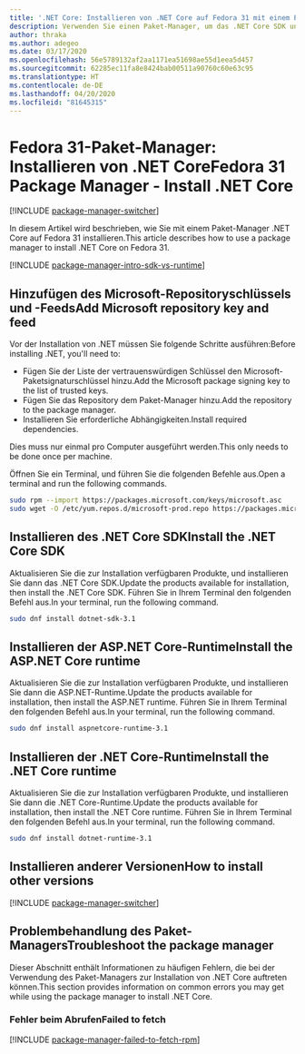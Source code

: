 ```yaml
---
title: '.NET Core: Installieren von .NET Core auf Fedora 31 mit einem Paket-Manager'
description: Verwenden Sie einen Paket-Manager, um das .NET Core SDK und die -Runtime auf Fedora 31 zu installieren.
author: thraka
ms.author: adegeo
ms.date: 03/17/2020
ms.openlocfilehash: 56e5789132af2aa1171ea51698ae55d1eea5d457
ms.sourcegitcommit: 62285ec11fa8e8424bab00511a90760c60e63c95
ms.translationtype: HT
ms.contentlocale: de-DE
ms.lasthandoff: 04/20/2020
ms.locfileid: "81645315"
---
```

# <a name="fedora-31-package-manager---install-net-core"></a><span data-ttu-id="a4c63-103">Fedora 31-Paket-Manager: Installieren von .NET Core</span><span class="sxs-lookup"><span data-stu-id="a4c63-103">Fedora 31 Package Manager - Install .NET Core</span></span>

[!INCLUDE [package-manager-switcher](./includes/package-manager-switcher.md)]

<span data-ttu-id="a4c63-104">In diesem Artikel wird beschrieben, wie Sie mit einem Paket-Manager .NET Core auf Fedora 31 installieren.</span><span class="sxs-lookup"><span data-stu-id="a4c63-104">This article describes how to use a package manager to install .NET Core on Fedora 31.</span></span>

[!INCLUDE [package-manager-intro-sdk-vs-runtime](includes/package-manager-intro-sdk-vs-runtime.md)]

## <a name="add-microsoft-repository-key-and-feed"></a><span data-ttu-id="a4c63-105">Hinzufügen des Microsoft-Repositoryschlüssels und -Feeds</span><span class="sxs-lookup"><span data-stu-id="a4c63-105">Add Microsoft repository key and feed</span></span>

<span data-ttu-id="a4c63-106">Vor der Installation von .NET müssen Sie folgende Schritte ausführen:</span><span class="sxs-lookup"><span data-stu-id="a4c63-106">Before installing .NET, you'll need to:</span></span>

- <span data-ttu-id="a4c63-107">Fügen Sie der Liste der vertrauenswürdigen Schlüssel den Microsoft-Paketsignaturschlüssel hinzu.</span><span class="sxs-lookup"><span data-stu-id="a4c63-107">Add the Microsoft package signing key to the list of trusted keys.</span></span>
- <span data-ttu-id="a4c63-108">Fügen Sie das Repository dem Paket-Manager hinzu.</span><span class="sxs-lookup"><span data-stu-id="a4c63-108">Add the repository to the package manager.</span></span>
- <span data-ttu-id="a4c63-109">Installieren Sie erforderliche Abhängigkeiten.</span><span class="sxs-lookup"><span data-stu-id="a4c63-109">Install required dependencies.</span></span>

<span data-ttu-id="a4c63-110">Dies muss nur einmal pro Computer ausgeführt werden.</span><span class="sxs-lookup"><span data-stu-id="a4c63-110">This only needs to be done once per machine.</span></span>

<span data-ttu-id="a4c63-111">Öffnen Sie ein Terminal, und führen Sie die folgenden Befehle aus.</span><span class="sxs-lookup"><span data-stu-id="a4c63-111">Open a terminal and run the following commands.</span></span>

```bash
sudo rpm --import https://packages.microsoft.com/keys/microsoft.asc
sudo wget -O /etc/yum.repos.d/microsoft-prod.repo https://packages.microsoft.com/config/fedora/31/prod.repo
```

## <a name="install-the-net-core-sdk"></a><span data-ttu-id="a4c63-112">Installieren des .NET Core SDK</span><span class="sxs-lookup"><span data-stu-id="a4c63-112">Install the .NET Core SDK</span></span>

<span data-ttu-id="a4c63-113">Aktualisieren Sie die zur Installation verfügbaren Produkte, und installieren Sie dann das .NET Core SDK.</span><span class="sxs-lookup"><span data-stu-id="a4c63-113">Update the products available for installation, then install the .NET Core SDK.</span></span> <span data-ttu-id="a4c63-114">Führen Sie in Ihrem Terminal den folgenden Befehl aus.</span><span class="sxs-lookup"><span data-stu-id="a4c63-114">In your terminal, run the following command.</span></span>

```bash
sudo dnf install dotnet-sdk-3.1
```

## <a name="install-the-aspnet-core-runtime"></a><span data-ttu-id="a4c63-115">Installieren der ASP.NET Core-Runtime</span><span class="sxs-lookup"><span data-stu-id="a4c63-115">Install the ASP.NET Core runtime</span></span>

<span data-ttu-id="a4c63-116">Aktualisieren Sie die zur Installation verfügbaren Produkte, und installieren Sie dann die ASP.NET-Runtime.</span><span class="sxs-lookup"><span data-stu-id="a4c63-116">Update the products available for installation, then install the ASP.NET runtime.</span></span> <span data-ttu-id="a4c63-117">Führen Sie in Ihrem Terminal den folgenden Befehl aus.</span><span class="sxs-lookup"><span data-stu-id="a4c63-117">In your terminal, run the following command.</span></span>

```bash
sudo dnf install aspnetcore-runtime-3.1
```

## <a name="install-the-net-core-runtime"></a><span data-ttu-id="a4c63-118">Installieren der .NET Core-Runtime</span><span class="sxs-lookup"><span data-stu-id="a4c63-118">Install the .NET Core runtime</span></span>

<span data-ttu-id="a4c63-119">Aktualisieren Sie die zur Installation verfügbaren Produkte, und installieren Sie dann die .NET Core-Runtime.</span><span class="sxs-lookup"><span data-stu-id="a4c63-119">Update the products available for installation, then install the .NET Core runtime.</span></span> <span data-ttu-id="a4c63-120">Führen Sie in Ihrem Terminal den folgenden Befehl aus.</span><span class="sxs-lookup"><span data-stu-id="a4c63-120">In your terminal, run the following command.</span></span>

```bash
sudo dnf install dotnet-runtime-3.1
```

## <a name="how-to-install-other-versions"></a><span data-ttu-id="a4c63-121">Installieren anderer Versionen</span><span class="sxs-lookup"><span data-stu-id="a4c63-121">How to install other versions</span></span>

[!INCLUDE [package-manager-switcher](./includes/package-manager-heading-hack-pkgname.md)]

## <a name="troubleshoot-the-package-manager"></a><span data-ttu-id="a4c63-122">Problembehandlung des Paket-Managers</span><span class="sxs-lookup"><span data-stu-id="a4c63-122">Troubleshoot the package manager</span></span>

<span data-ttu-id="a4c63-123">Dieser Abschnitt enthält Informationen zu häufigen Fehlern, die bei der Verwendung des Paket-Managers zur Installation von .NET Core auftreten können.</span><span class="sxs-lookup"><span data-stu-id="a4c63-123">This section provides information on common errors you may get while using the package manager to install .NET Core.</span></span>

### <a name="failed-to-fetch"></a><span data-ttu-id="a4c63-124">Fehler beim Abrufen</span><span class="sxs-lookup"><span data-stu-id="a4c63-124">Failed to fetch</span></span>

[!INCLUDE [package-manager-failed-to-fetch-rpm](includes/package-manager-failed-to-fetch-rpm.md)]

